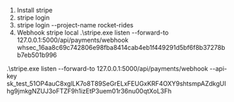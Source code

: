 1. Install stripe
2. stripe login
3. stripe login --project-name rocket-rides
4. Webhook stripe local 
.\stripe.exe listen --forward-to 127.0.0.1:5000/api/payments/webhook whsec_16aa8c69c742806e98fba8414cab4eb1f449291d5bf6f8b37278bb7eb501b996


.\stripe.exe listen --forward-to 127.0.0.1:5000/api/payments/webhook  --api-key sk_test_51OP4auC8xglLK7o8T89SeGrELxFEUGxKRF4OXY9shtsmpAZdkgUIhg9jmkgNZUJ3oFTZF9h1izEtP3uem01r36nu00qtXoL3Fh